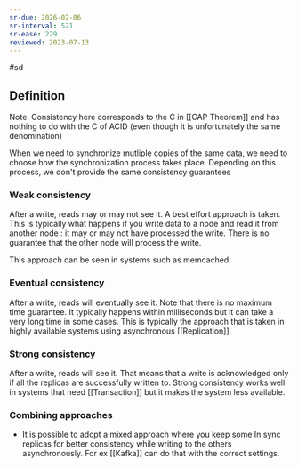 ```yaml
---
sr-due: 2026-02-06
sr-interval: 521
sr-ease: 229
reviewed: 2023-07-13
---
```


#sd

## Definition

Note: Consistency here corresponds to the C in [[CAP Theorem]] and has nothing to do with the C of ACID (even though it is unfortunately the same denomination)

When we need to synchronize mutliple copies of the same data, we need to choose how the synchronization process takes place. Depending on this process, we don't provide the same consistency guarantees

### Weak consistency

After a write, reads may or may not see it. A best effort approach is taken. This is typically what happens if you write data to a node and read it from another node : it may or may not have processed the write. There is no guarantee that the other node will process the write.

This approach can be seen in systems such as memcached

### Eventual consistency

After a write, reads will eventually see it. Note that there is no maximum time guarantee. It typically happens within milliseconds but it can take a very long time in some cases.
This is typically the approach that is taken in highly available systems using asynchronous [[Replication]].

### Strong consistency

After a write, reads will see it. That means that a write is acknowledged only if all the replicas are successfully written to. Strong consistency works well in systems that need [[Transaction]] but it makes the system less available.


### Combining approaches

- It is possible to adopt a mixed approach where you keep some In sync replicas for better consistency while writing to the others asynchronously. For ex [[Kafka]] can do that with the correct settings.